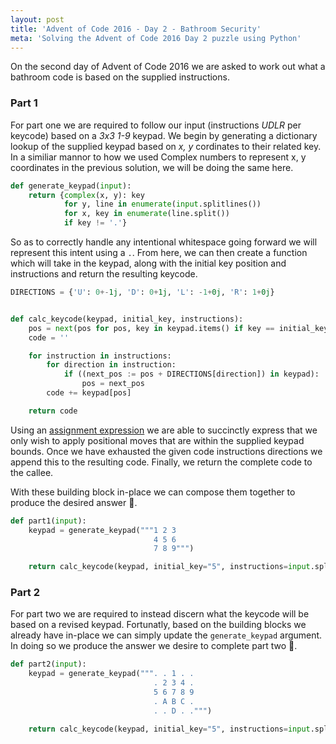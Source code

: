 ```yaml
---
layout: post
title: 'Advent of Code 2016 - Day 2 - Bathroom Security'
meta: 'Solving the Advent of Code 2016 Day 2 puzzle using Python'
---
```


On the second day of Advent of Code 2016 we are asked to work out what a bathroom code is based on the supplied instructions.

<!--more-->

### Part 1

For part one we are required to follow our input (instructions _UDLR_ per keycode) based on a _3x3 1-9_ keypad.
We begin by generating a dictionary lookup of the supplied keypad based on _x, y_ cordinates to their related key.
In a similiar mannor to how we used Complex numbers to represent x, y coordinates in the previous solution, we will be doing the same here.

```python
def generate_keypad(input):
    return {complex(x, y): key
            for y, line in enumerate(input.splitlines())
            for x, key in enumerate(line.split())
            if key != '.'}
```

So as to correctly handle any intentional whitespace going forward we will represent this intent using a `.`.
From here, we can then create a function which will take in the keypad, along with the initial key position and instructions and return the resulting keycode.

```python
DIRECTIONS = {'U': 0+-1j, 'D': 0+1j, 'L': -1+0j, 'R': 1+0j}


def calc_keycode(keypad, initial_key, instructions):
    pos = next(pos for pos, key in keypad.items() if key == initial_key)
    code = ''

    for instruction in instructions:
        for direction in instruction:
            if ((next_pos := pos + DIRECTIONS[direction]) in keypad):
                pos = next_pos
        code += keypad[pos]

    return code
```

Using an [assignment expression](https://www.python.org/dev/peps/pep-0572/) we are able to succinctly express that we only wish to apply positional moves that are within the supplied keypad bounds.
Once we have exhausted the given code instructions directions we append this to the resulting code.
Finally, we return the complete code to the callee.

With these building block in-place we can compose them together to produce the desired answer 🌟.

```python
def part1(input):
    keypad = generate_keypad("""1 2 3
                                4 5 6
                                7 8 9""")

    return calc_keycode(keypad, initial_key="5", instructions=input.splitlines())
```

### Part 2

For part two we are required to instead discern what the keycode will be based on a revised keypad.
Fortunatly, based on the building blocks we already have in-place we can simply update the `generate_keypad` argument.
In doing so we produce the answer we desire to complete part two 🌟.

```python
def part2(input):
    keypad = generate_keypad(""". . 1 . .
                                . 2 3 4 .
                                5 6 7 8 9
                                . A B C .
                                . . D . .""")

    return calc_keycode(keypad, initial_key="5", instructions=input.splitlines())
```
